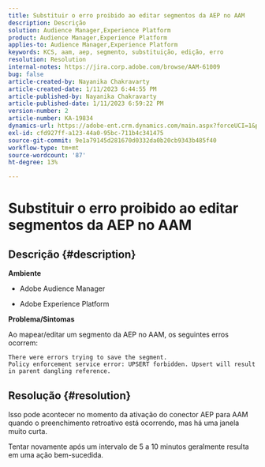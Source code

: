 ```yaml
---
title: Substituir o erro proibido ao editar segmentos da AEP no AAM
description: Descrição
solution: Audience Manager,Experience Platform
product: Audience Manager,Experience Platform
applies-to: Audience Manager,Experience Platform
keywords: KCS, aam, aep, segmento, substituição, edição, erro
resolution: Resolution
internal-notes: https://jira.corp.adobe.com/browse/AAM-61009
bug: false
article-created-by: Nayanika Chakravarty
article-created-date: 1/11/2023 6:44:55 PM
article-published-by: Nayanika Chakravarty
article-published-date: 1/11/2023 6:59:22 PM
version-number: 2
article-number: KA-19834
dynamics-url: https://adobe-ent.crm.dynamics.com/main.aspx?forceUCI=1&pagetype=entityrecord&etn=knowledgearticle&id=de13e505-e091-ed11-aad1-6045bd006e5a
exl-id: cfd927ff-a123-44a0-95bc-711b4c341475
source-git-commit: 9e1a79145d281670d0332da0b20cb9343b485f40
workflow-type: tm+mt
source-wordcount: '87'
ht-degree: 13%

---
```


# Substituir o erro proibido ao editar segmentos da AEP no AAM

## Descrição {#description}


<b>Ambiente</b>

- Adobe Audience Manager

- Adobe Experience Platform

<b>Problema/Sintomas</b>

Ao mapear/editar um segmento da AEP no AAM, os seguintes erros ocorrem:


```
There were errors trying to save the segment.
Policy enforcement service error: UPSERT forbidden. Upsert will result in parent dangling reference.
```



## Resolução {#resolution}


Isso pode acontecer no momento da ativação do conector AEP para AAM quando o preenchimento retroativo está ocorrendo, mas há uma janela muito curta.

Tentar novamente após um intervalo de 5 a 10 minutos geralmente resulta em uma ação bem-sucedida.
